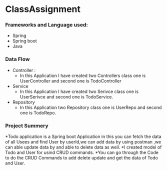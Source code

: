 # ClassAssignment
### Frameworks and Language used:
* Spring
* Spring boot
* Java
### Data Flow
* Controller :
  * In this Application I have created two Controllers class one is UserController and second one is TodoController
* Service
  * In this Application I have created two Serivce class one is UserSerivce and second one is TodoService.
* Repository
  * In this Application two Repository class one is UserRepo and second one is TodoRepo.
### Project Summery
*Todo application is a Spring boot Application in this you can fetch the data of all Usees and find User by userId,we can add data by using postman ,we can able update data by and able to delete data as well.
*I created model of Todo and User for usind CRUD commands.
*You can go through the Code to do the CRUD Commands to add delete update and get the data of Todo and User.

